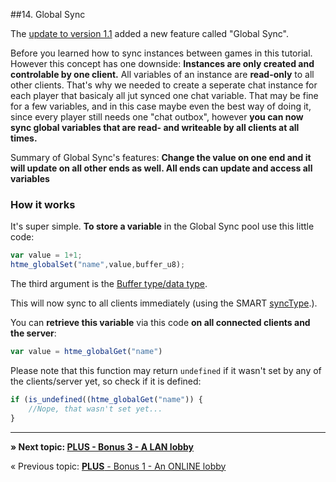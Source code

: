 ##14. Global Sync

The [update to version 1.1](more/update) added a new feature called "Global Sync".

Before you learned how to sync instances between games in this tutorial. However this concept has one downside: **Instances are only created and controlable by one client.** All variables of an instance are **read-only** to all other clients. 
That's why we needed to create a seperate chat instance for each player that basicaly all jut synced one chat variable. That may be fine for a few variables, and in this case maybe even the best way of doing it, since every player still needs one "chat outbox", however **you can now sync global variables that are read- and writeable by all clients at all times.** 

Summary of Global Sync's features:
**Change the value on one end and it will update on all other ends as well. All ends can update and access all variables**

### How it works

It's super simple. **To store a variable** in the Global Sync pool use this little code:

```javascript
var value = 1+1;
htme_globalSet("name",value,buffer_u8);
```

The third argument is the [Buffer type/data type](concepts/buffer).

This will now sync to all clients immediately (using the SMART [syncType](concepts/synctypes).).

You can **retrieve this variable** via this code **on all connected clients and the server**:

```javascript
var value = htme_globalGet("name")
```

Please note that this function may return ``undefined`` if it wasn't set by any of the clients/server yet, so check if it is defined:

```javascript
if (is_undefined((htme_globalGet("name")) {
    //Nope, that wasn't set yet...
}
```

---

**» Next topic: [PLUS - Bonus 3 - A LAN lobby](tutorial/15_lanlobby)**

« Previous topic: [**PLUS** - Bonus 1 - An ONLINE lobby](tutorial/13_lobby)
